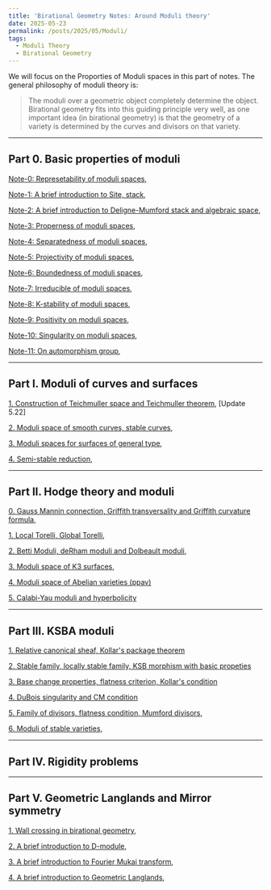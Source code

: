 ```yaml
---
title: 'Birational Geometry Notes: Around Moduli theory'
date: 2025-05-23
permalink: /posts/2025/05/Moduli/
tags:
  - Moduli Theory
  - Birational Geometry
---
```


We will focus on the Proporties of Moduli spaces in this part of notes. The general philosophy of moduli theory is: 
> The moduli over a geometric object completely determine the object. Birational geometry fits into this guiding principle very well, as one important idea (in birational geometry) is that the geometry of a variety is determined by the curves and divisors on that variety.



---
## Part 0. Basic properties of moduli

[Note-0: Represetability of moduli spaces](https://yilimath.github.io/files/Moduli/RepresentableModuli.pdf),

[Note-1: A brief introduction to Site, stack](),

[Note-2: A brief introduction to Deligne-Mumford stack and algebraic space](), 

[Note-3: Properness of moduli spaces](https://yilimath.github.io/files/Moduli/ProperModuli.pdf),

[Note-4: Separatedness of moduli spaces](https://yilimath.github.io/files/Moduli/SeparatModuli.pdf),

[Note-5: Projectivity of moduli spaces](https://yilimath.github.io/files/Moduli/ProjectiveModuli.pdf),

[Note-6: Boundedness of moduli spaces](https://yilimath.github.io/files/Moduli/BoundednessModuli.pdf),

[Note-7: Irreducible of moduli spaces](https://yilimath.github.io/files/Moduli/IrreducibleModuli.pdf),

[Note-8: K-stability of moduli spaces](https://yilimath.github.io/files/Moduli/Kstable.pdf),

[Note-9: Positivity on moduli spaces](),

[Note-10: Singularity on moduli spaces](),

[Note-11: On automorphism group](https://yilimath.github.io/files/Moduli/AutGroup.pdf),


---
## Part I. Moduli of curves and surfaces

[1. Construction of Teichmuller space and Teichmuller theorem](https://yilimath.github.io/files/Moduli/Teichmuller.pdf), [Update 5.22]

[2. Moduli space of smooth curves, stable curves](https://yilimath.github.io/files/Moduli/ModuliCurve.pdf),

[3. Moduli spaces for surfaces of general type](),

[4. Semi-stable reduction](),



----
## Part II. Hodge theory and moduli

[0. Gauss Mannin connection, Griffith transversality and Griffith curvature formula](),

[1. Local Torelli, Global Torelli](),

[2. Betti Moduli, deRham moduli and Dolbeault moduli](),

[3. Moduli space of K3 surfaces](https://yilimath.github.io/files/Moduli/ModuliK3.pdf),

[4. Moduli space of Abelian varieties (ppav)]()

[5. Calabi-Yau moduli and hyperbolicity]()


----
## Part III. KSBA moduli

[1. Relative canonical sheaf, Kollar's package theorem]()

[2. Stable family, locally stable family, KSB morphism with basic propeties]()

[3. Base change properties, flatness criterion, Kollar's condition]()

[4. DuBois singularity and CM condition]()

[5. Family of divisors, flatness condition, Mumford divisors](),

[6. Moduli of stable varieties](),


----
## Part IV. Rigidity problems


---
## Part V. Geometric Langlands and Mirror symmetry


[1. Wall crossing in birational geometry](),

[2. A brief introduction to D-module](),

[3. A brief introduction to Fourier Mukai transform](),

[4. A brief introduction to Geometric Langlands](),

